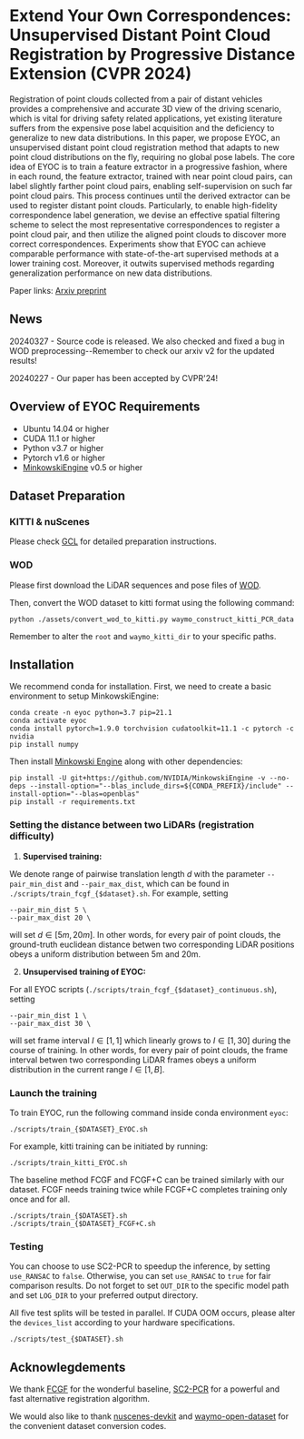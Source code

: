 # Extend Your Own Correspondences: Unsupervised Distant Point Cloud Registration by Progressive Distance Extension (CVPR 2024)

Registration of point clouds collected from a pair of distant vehicles provides a comprehensive and accurate 3D view of the driving scenario, which is vital for driving safety related applications, yet existing literature suffers from the expensive pose label acquisition and the deficiency to generalize to new data distributions. In this paper, we propose EYOC, an unsupervised distant point cloud registration method that adapts to new point cloud distributions on the fly, requiring no global pose labels. The core idea of EYOC is to train a feature extractor in a progressive fashion, where in each round, the feature extractor, trained with near point cloud pairs, can label slightly farther point cloud pairs, enabling self-supervision on such far point cloud pairs. This process continues until the derived extractor can be used to register distant point clouds. Particularly, to enable high-fidelity correspondence label generation, we devise an effective spatial filtering scheme to select the most representative correspondences to register a point cloud pair, and then utilize the aligned point clouds to discover more correct correspondences. Experiments show that EYOC can achieve comparable performance with state-of-the-art supervised methods at a lower training cost. Moreover, it outwits supervised methods regarding generalization performance on new data distributions.

Paper links: [Arxiv preprint](https://arxiv.org/abs/2403.03532)

## News

20240327 - Source code is released. We also checked and fixed a bug in WOD preprocessing--Remember to check our arxiv v2 for the updated results!

20240227 - Our paper has been accepted by CVPR'24!

## Overview of EYOC Requirements

- Ubuntu 14.04 or higher
- CUDA 11.1 or higher
- Python v3.7 or higher
- Pytorch v1.6 or higher
- [MinkowskiEngine](https://github.com/stanfordvl/MinkowskiEngine) v0.5 or higher

## Dataset Preparation

### KITTI & nuScenes

Please check [GCL](https://github.com/liuQuan98/GCL#dataset-preparation) for detailed preparation instructions.

### WOD

Please first download the LiDAR sequences and pose files of [WOD](https://www.waymo.com/open).

Then, convert the WOD dataset to kitti format using the following command:

```
python ./assets/convert_wod_to_kitti.py waymo_construct_kitti_PCR_data
```

Remember to alter the `root` and `waymo_kitti_dir` to your specific paths.

## Installation

We recommend conda for installation. First, we need to create a basic environment to setup MinkowskiEngine:

```
conda create -n eyoc python=3.7 pip=21.1
conda activate eyoc
conda install pytorch=1.9.0 torchvision cudatoolkit=11.1 -c pytorch -c nvidia
pip install numpy
```

Then install [Minkowski Engine](https://github.com/NVIDIA/MinkowskiEngine) along with other dependencies:

```
pip install -U git+https://github.com/NVIDIA/MinkowskiEngine -v --no-deps --install-option="--blas_include_dirs=${CONDA_PREFIX}/include" --install-option="--blas=openblas"
pip install -r requirements.txt
```

### Setting the distance between two LiDARs (registration difficulty)

1. **Supervised training:**

We denote range of pairwise translation length $d$ with the parameter `--pair_min_dist` and `--pair_max_dist`, which can be found in `./scripts/train_fcgf_{$dataset}.sh`. For example, setting

```
--pair_min_dist 5 \
--pair_max_dist 20 \
```

will set $d\in [5m,20m]$. In other words, for every pair of point clouds, the ground-truth euclidean distance betwen two corresponding LiDAR positions obeys a uniform distribution between 5m and 20m.

2) **Unsupervised training of EYOC:**

For all EYOC scripts (`./scripts/train_fcgf_{$dataset}_continuous.sh`), setting

```
--pair_min_dist 1 \
--pair_max_dist 30 \
```

will set frame interval $I\in [1,1]$ which linearly grows to $I\in [1,30]$ during the course of training. In other words, for every pair of point clouds, the frame interval betwen two corresponding LiDAR frames obeys a uniform distribution in the current range $I\in [1,B]$.

### Launch the training

To train EYOC, run the following command inside conda environment `eyoc`:

```
./scripts/train_{$DATASET}_EYOC.sh
```

For example, kitti training can be initiated by running:

```
./scripts/train_kitti_EYOC.sh
```

The baseline method FCGF and FCGF+C can be trained similarly with our dataset. FCGF needs training twice while FCGF+C completes training only once and for all.

```
./scripts/train_{$DATASET}.sh
./scripts/train_{$DATASET}_FCGF+C.sh
```

### Testing

You can choose to use SC2-PCR to speedup the inference, by setting `use_RANSAC` to `false`. Otherwise, you can set `use_RANSAC` to `true` for fair comparison results. Do not forget to set  `OUT_DIR` to the specific model path and set  `LOG_DIR` to your preferred output directory.

All five test splits will be tested in parallel. If CUDA OOM occurs, please alter the `devices_list` according to your hardware specifications.

```
./scripts/test_{$DATASET}.sh
```

## Acknowlegdements

We thank [FCGF](https://github.com/chrischoy/FCGF) for the wonderful baseline, [SC2-PCR](https://github.com/ZhiChen902/SC2-PCR) for a powerful and fast alternative registration algorithm.

We would also like to thank [nuscenes-devkit](https://github.com/nutonomy/nuscenes-devkit) and [waymo-open-dataset](https://github.com/waymo-research/waymo-open-dataset) for the convenient dataset conversion codes.
